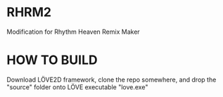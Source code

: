 # RHRM2
Modification for Rhythm Heaven Remix Maker
# HOW TO BUILD
Download LÖVE2D framework, clone the repo somewhere, and drop the "source" folder onto LÖVE executable "love.exe"